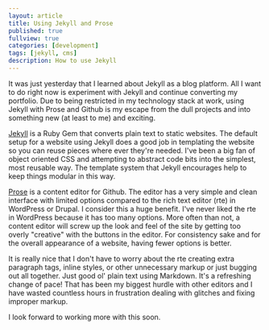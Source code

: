 ```yaml
---
layout: article
title: Using Jekyll and Prose
published: true
fullview: true
categories: [development]
tags: [jekyll, cms]
description: How to use Jekyll
---
```


It was just yesterday that I learned about Jekyll as a blog platform. All I want to do right now is experiment with Jekyll and continue converting my portfolio. Due to being restricted in my technology stack at work, using Jekyll with Prose and Github is my escape from the dull projects and into something new (at least to me) and exciting.

[Jekyll](http://jekyllrb.com/) is a Ruby Gem that converts plain text to static websites. The default setup for a website using Jekyll does a good job in templating the website so you can reuse pieces where ever they're needed. I've been a big fan of object oriented CSS and attempting to abstract code bits into the simplest, most reusable way. The template system that Jekyll encourages help to keep things modular in this way.

[Prose](http://prose.io/ "Prose") is a content editor for Github. The editor has a very simple and clean interface with limited options compared to the rich text editor (rte) in WordPress or Drupal. I consider this a huge benefit. I've never liked the rte in WordPress because it has too many options. More often than not, a content editor will screw up the look and feel of the site by getting too overly "creative" with the buttons in the editor. For consistency sake and for the overall appearance of a website, having fewer options is better.

It is really nice that I don't have to worry about the rte creating extra paragraph tags, inline styles, or other unnecessary markup or just bugging out all together. Just good ol' plain text using Markdown. It's a refreshing change of pace! That has been my biggest hurdle with other editors and I have wasted countless hours in frustration dealing with glitches and fixing improper markup.

I look forward to working more with this soon.